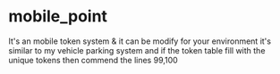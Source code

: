 # mobile_point
It's an mobile token system &amp; it can be modify for your environment
it's similar to my vehicle parking system and if the token table fill with the unique tokens then commend the lines 99,100
